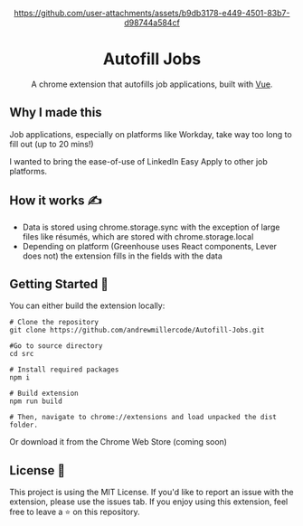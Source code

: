 <div align="center">


https://github.com/user-attachments/assets/b9db3178-e449-4501-83b7-d98744a584cf



<h1 align="center">
  Autofill Jobs
</h1>
  <p>
  A chrome extension that autofills job applications, built with 
  <a href="https://vuejs.org/">Vue</a>.
</p>
</div>

## Why I made this 

Job applications, especially on platforms like Workday, take way too long to fill out (up to 20 mins!)

I wanted to bring the ease-of-use of LinkedIn Easy Apply to other job platforms.



## How it works ✍️

 - Data is stored using chrome.storage.sync with the exception of large files like résumés, which are stored with chrome.storage.local
 - Depending on platform (Greenhouse uses React components, Lever does not) the extension fills in the fields with the data

## Getting Started 🚀
You can either build the extension locally:
```
# Clone the repository
git clone https://github.com/andrewmillercode/Autofill-Jobs.git

#Go to source directory
cd src

# Install required packages
npm i 

# Build extension
npm run build

# Then, navigate to chrome://extensions and load unpacked the dist folder.
```
Or download it from the Chrome Web Store (coming soon)

## License 📝

This project is using the MIT License. If you'd like to report an issue with the extension, please use the issues tab. If you enjoy using this extension, feel free to leave a ⭐ on this repository. 

